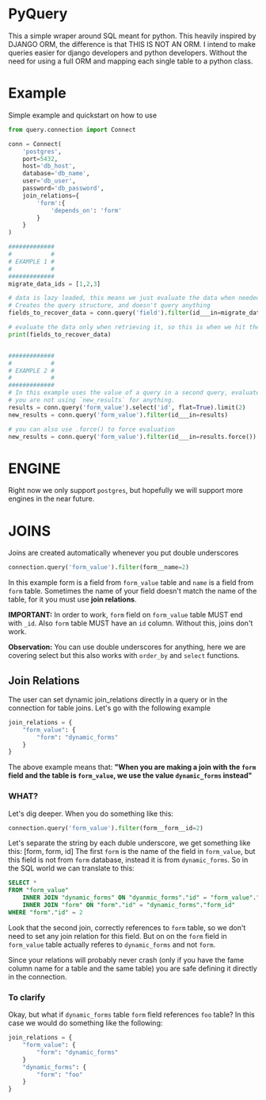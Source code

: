 # PyQuery
This a simple wraper around SQL meant for python. This heavily inspired by DJANGO ORM, the difference is that THIS IS NOT AN ORM. I intend to make queries easier for django developers and python developers. Without the need for using a full ORM and mapping each single table to a python class. 

# Example
Simple example and quickstart on how to use

```python
from query.connection import Connect

conn = Connect(
    'postgres', 
    port=5432,
    host='db_host', 
    database='db_name', 
    user='db_user', 
    password='db_password',
    join_relations={
        'form':{
            'depends_on': 'form'
        }
    }
)

#############
#           #
# EXAMPLE 1 #
#           #
#############
migrate_data_ids = [1,2,3]

# data is lazy loaded, this means we just evaluate the data when needed
# Creates the query structure, and doesn't query anything
fields_to_recover_data = conn.query('field').filter(id___in=migrate_data_ids)

# evaluate the data only when retrieving it, so this is when we hit the database
print(fields_to_recover_data)


#############
#           #
# EXAMPLE 2 #
#           #
#############
# In this example uses the value of a query in a second query, evaluates only once, 
# you are not using `new_results` for anything.
results = conn.query('form_value').select('id', flat=True).limit(2)
new_results = conn.query('form_value').filter(id___in=results)

# you can also use .force() to force evaluation
new_results = conn.query('form_value').filter(id___in=results.force())
```

# ENGINE
Right now we only support `postgres`, but hopefully we will support more engines in the near future.

# JOINS
Joins are created automatically whenever you put double underscores
```python
connection.query('form_value').filter(form__name=2)
```

In this example form is a field from `form_value` table and `name` is a field from `form` table.
Sometimes the name of your field doesn't match the name of the table, for it you must use __join relations__.


__IMPORTANT:__
In order to work, `form` field on `form_value` table MUST end with `_id`. Also `form` table MUST have an `id` column.
Without this, joins don't work.

__Observation:__
You can use double underscores for anything, here we are covering select but this also works with `order_by` and `select` functions.

## Join Relations
The user can set dynamic join_relations directly in a query or in the connection for table joins. Let's go with the following example
```python
join_relations = {
    "form_value": {
        "form": "dynamic_forms"
    }
}   
```

The above example means that: __"When you are making a join with the `form` field and the table is `form_value`, we use the value `dynamic_forms` instead"__

### WHAT?
Let's dig deeper. When you do something like this:
```python
connection.query('form_value').filter(form__form__id=2)
```

Let's separate the string by each duble underscore, we get something like this: [form, form, id]
The first `form` is the name of the field in `form_value`, but this field is not from `form` database, instead it is from `dynamic_forms`. So in the SQL world we can translate to this:

```sql
SELECT *
FROM "form_value"
    INNER JOIN "dynamic_forms" ON "dyanmic_forms"."id" = "form_value"."form_id"
    INNER JOIN "form" ON "form"."id" = "dynamic_forms"."form_id"
WHERE "form"."id" = 2
```

Look that the second join, correctly references to `form` table, so we don't need to set any join relation for this field. But on on the `form` field in `form_value` table actually referes to `dynamic_forms` and not `form`.

Since your relations will probably never crash (only if you have the fame column name for a table and the same table) you are safe defining it directly in the connection.

### To clarify

Okay, but what if `dynamic_forms` table `form` field references `foo` table?
In this case we would do something like the following:

```python
join_relations = {
    "form_value": {
        "form": "dynamic_forms"
    }
    "dynamic_forms": {
        "form": "foo"
    }
}   
```


